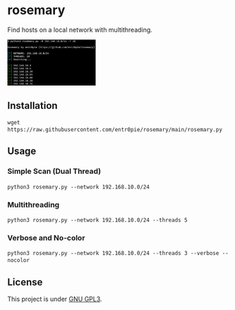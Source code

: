 # rosemary
Find hosts on a local network with multithreading.

<img src="rosemary.png" alt="Rosemary with 20 threads." width="200"/>

## Installation
```
wget https://raw.githubusercontent.com/entr0pie/rosemary/main/rosemary.py
```

## Usage
### Simple Scan (Dual Thread)
```
python3 rosemary.py --network 192.168.10.0/24
```
### Multithreading
```
python3 rosemary.py --network 192.168.10.0/24 --threads 5
```
### Verbose and No-color
```
python3 rosemary.py --network 192.168.10.0/24 --threads 3 --verbose --nocolor 
```
## License 
This project is under [GNU GPL3](https://www.gnu.org/licenses/gpl-3.0.html). 
